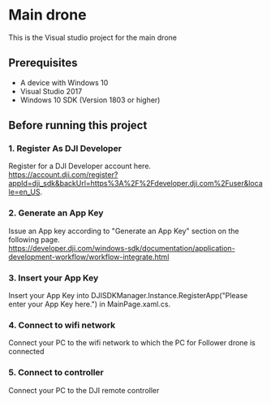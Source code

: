 # Main drone
This is the Visual studio project for the main drone

## Prerequisites

* A device with Windows 10
* Visual Studio 2017
* Windows 10 SDK (Version 1803 or higher)

## Before running this project

### 1. Register As DJI Developer

Register for a DJI Developer account here.  
https://account.dji.com/register?appId=dji_sdk&backUrl=https%3A%2F%2Fdeveloper.dji.com%2Fuser&locale=en_US.

### 2. Generate an App Key

Issue an App key according to "Generate an App Key" section on the following page.  
https://developer.dji.com/windows-sdk/documentation/application-development-workflow/workflow-integrate.html

### 3. Insert your App Key

Insert your App Key into DJISDKManager.Instance.RegisterApp("Please enter your App Key here.") in MainPage.xaml.cs.

### 4. Connect to wifi network

Connect your PC to the wifi network to which the PC for Follower drone is connected

### 5. Connect to controller

Connect your PC to the DJI remote controller